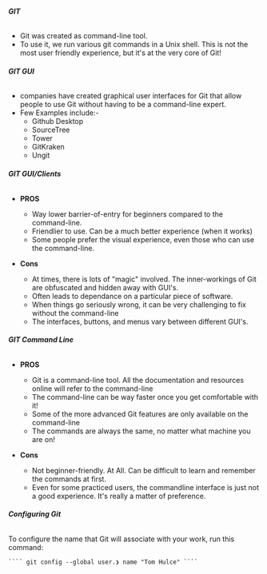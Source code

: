 

###### **GIT**

- Git was created as command-line tool. 
- To use it, we run various git commands in a Unix shell. This is not the most user friendly experience, but it's at the very core of Git!

###### **GIT GUI**

- companies have created graphical user interfaces for Git that allow people to use Git without having to be a command-line expert.
- Few Examples include:-
  - Github Desktop
  - SourceTree
  - Tower
  - GitKraken
  - Ungit

###### **GIT GUI/Clients**

  - **PROS**
    - Way lower barrier-of-entry for beginners compared to the command-line.
    - Friendlier to use. Can be a much better experience (when it works)
    - Some people prefer the visual experience, even those who can use the command-line.
    
  - **Cons**
    - At times, there is lots of "magic" involved. The inner-workings of Git are obfuscated and hidden away with GUI's.
    - Often leads to dependance on a particular piece of software.
    - When things go seriously wrong, it can be very challenging to fix without the command-line
    - The interfaces, buttons, and menus vary between different GUI's.

###### **GIT Command Line**

  - **PROS**
    - Git is a command-line tool. All the documentation and resources online will refer to the command-line
    - The command-line can be way faster once you get comfortable with it! 
    - Some of the more advanced Git features are only available on the command-line
    - The commands are always the same, no matter what machine you are on!
    
  - **Cons**
    - Not beginner-friendly. At All. Can be difficult to learn and remember the commands at first.
    - Even for some practiced users, the commandline interface is just not a good experience. It's really a matter of preference.


###### **Configuring Git**
  To configure the name that Git will associate with your work, run this command:

    ```` git config --global user.❯ name "Tom Hulce" ````
